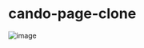 # cando-page-clone
![image](https://github.com/DevGeniusIT/cando-page-clone/assets/118427777/a61c985d-cc8e-43ff-87bb-4a7ce2308285)
